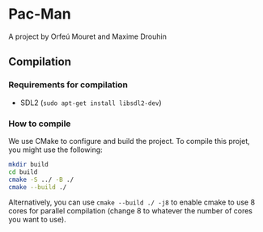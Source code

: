 # Pac-Man

A project by Orfeú Mouret and Maxime Drouhin

## Compilation

### Requirements for compilation

- SDL2 (`sudo apt-get install libsdl2-dev`)

### How to compile

We use CMake to configure and build the project.
To compile this projet, you might use the following:

```bash
mkdir build
cd build
cmake -S ../ -B ./
cmake --build ./
```

Alternatively, you can use `cmake --build ./ -j8` to enable cmake to use 8 cores for parallel compilation (change 8 to whatever the number of cores you want to use).
